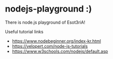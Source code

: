 # nodejs-playground :)
There is node.js playground of Esot3riA!

Useful tutorial links
- https://www.nodebeginner.org/index-kr.html
- https://velopert.com/node-js-tutorials
- https://www.w3schools.com/nodejs/default.asp